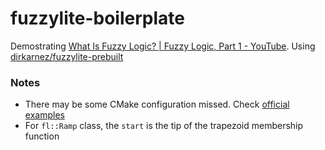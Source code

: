 fuzzylite-boilerplate
=====================
Demostrating [What Is Fuzzy Logic? | Fuzzy Logic, Part 1 - YouTube](https://www.youtube.com/watch?v=__0nZuG4sTw). Using [dirkarnez/fuzzylite-prebuilt](https://github.com/dirkarnez/fuzzylite-prebuilt)

### Notes
- There may be some CMake configuration missed. Check [official examples](https://github.com/fuzzylite/fuzzylite/tree/release/examples)
- For `fl::Ramp` class, the `start` is the tip of the trapezoid membership function

